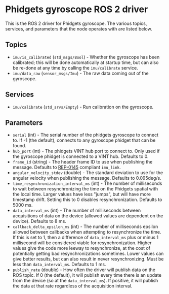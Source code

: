 Phidgets gyroscope ROS 2 driver
==================================

This is the ROS 2 driver for Phidgets gyroscope.  The various topics, services, and parameters that the node operates with are listed below.

Topics
------
* `imu/is_calibrated` (`std_msgs/Bool`) - Whether the gyroscope has been calibrated; this will be done automatically at startup time, but can also be re-done at any time by calling the `imu/calibrate` service.
* `imu/data_raw` (`sensor_msgs/Imu`) - The raw data coming out of the gyroscope.

Services
--------
* `imu/calibrate` (`std_srvs/Empty`) - Run calibration on the gyroscope.

Parameters
----------
* `serial` (int) - The serial number of the phidgets gyroscope to connect to.  If -1 (the default), connects to any gyroscope phidget that can be found.
* `hub_port` (int) - The phidgets VINT hub port to connect to.  Only used if the gyroscope phidget is connected to a VINT hub.  Defaults to 0.
* `frame_id` (string) - The header frame ID to use when publishing the message.  Defaults to [REP-0145](http://www.ros.org/reps/rep-0145.html) compliant `imu_link`.
* `angular_velocity_stdev` (double) - The standard deviation to use for the angular velocity when publishing the message.  Defaults to 0.095deg/s.
* `time_resynchronization_interval_ms` (int) - The number of milliseconds to wait between resynchronizing the time on the Phidgets spatial with the local time.  Larger values have less "jumps", but will have more timestamp drift.  Setting this to 0 disables resynchronization.  Defaults to 5000 ms.
* `data_interval_ms` (int) - The number of milliseconds between acquisitions of data on the device (allowed values are dependent on the device).  Defaults to 8 ms.
* `callback_delta_epsilon_ms` (int) - The number of milliseconds epsilon allowed between callbacks when attempting to resynchronize the time.  If this is set to 1, then a difference of `data_interval_ms` plus or minus 1 millisecond will be considered viable for resynchronization.  Higher values give the code more leeway to resynchronize, at the cost of potentially getting bad resynchronizations sometimes.  Lower values can give better results, but can also result in never resynchronizing.  Must be less than `data_interval_ms`.  Defaults to 1 ms.
* `publish_rate` (double) - How often the driver will publish data on the ROS topic.  If 0 (the default), it will publish every time there is an update from the device (so at the `data_interval_ms`).  If positive, it will publish the data at that rate regardless of the acquisition interval.
